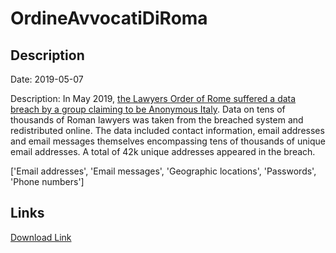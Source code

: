 # OrdineAvvocatiDiRoma

## Description

Date: 2019-05-07

Description:
In May 2019, <a href="https://roma.repubblica.it/cronaca/2019/05/07/news/roma_anonymus_viola_la_mail_di_30mila_avvocati_c_e_anche_quella_di_raggi-225675248/" target="_blank" rel="noopener">the Lawyers Order of Rome suffered a data breach by a group claiming to be Anonymous Italy</a>. Data on tens of thousands of Roman lawyers was taken from the breached system and redistributed online. The data included contact information, email addresses and email messages themselves encompassing tens of thousands of unique email addresses. A total of 42k unique addresses appeared in the breach.


['Email addresses', 'Email messages', 'Geographic locations', 'Passwords', 'Phone numbers']

## Links

[Download Link](https://link-to.net/1229997/760.4163194330217/dynamic/?r=b3JkaW5lYXZ2b2NhdGlyb21hLml0)